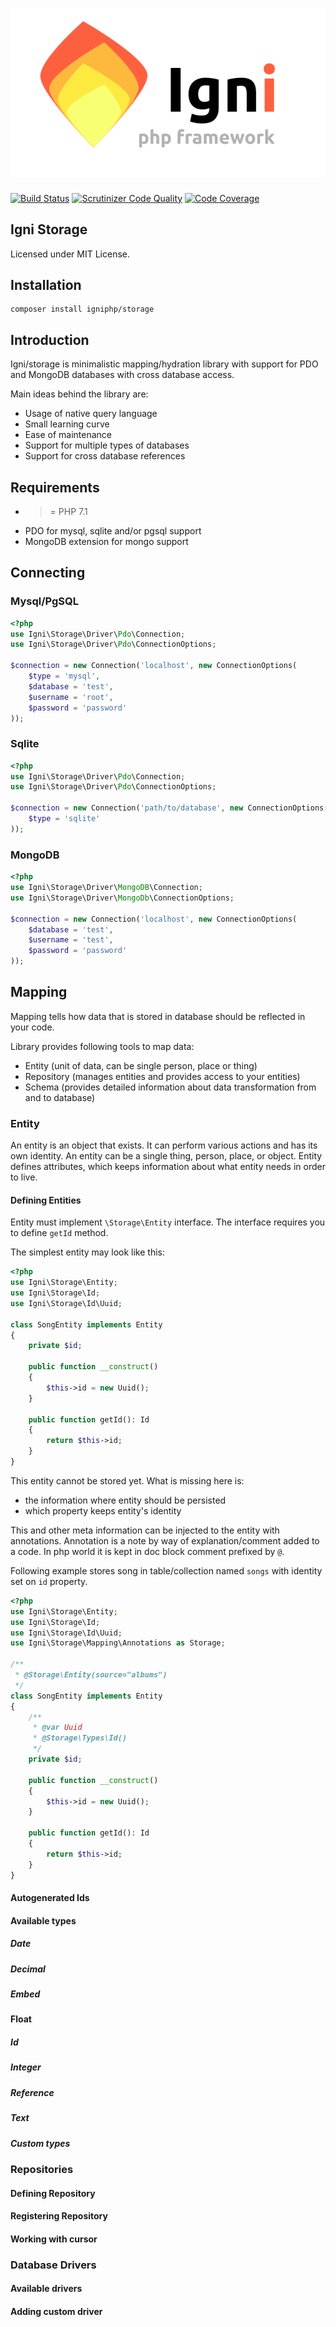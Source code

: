 # ![Igni logo](https://github.com/igniphp/common/blob/master/logo/full.svg)
[![Build Status](https://travis-ci.org/igniphp/storage.svg?branch=master)](https://travis-ci.org/igniphp/storage)
[![Scrutinizer Code Quality](https://scrutinizer-ci.com/g/igniphp/storage/badges/quality-score.png?b=master)](https://scrutinizer-ci.com/g/igniphp/storage/?branch=master)
[![Code Coverage](https://scrutinizer-ci.com/g/igniphp/storage/badges/coverage.png?b=master)](https://scrutinizer-ci.com/g/igniphp/storage/?branch=master)

## Igni Storage
Licensed under MIT License.

## Installation

```
composer install igniphp/storage
```

## Introduction

Igni/storage is minimalistic mapping/hydration library with support for PDO and MongoDB databases with cross database
access. 

Main ideas behind the library are:
- Usage of native query language
- Small learning curve
- Ease of maintenance
- Support for multiple types of databases
- Support for cross database references

## Requirements

 - >= PHP 7.1
 - PDO for mysql, sqlite and/or pgsql support
 - MongoDB extension for mongo support

## Connecting

### Mysql/PgSQL

```php
<?php
use Igni\Storage\Driver\Pdo\Connection;
use Igni\Storage\Driver\Pdo\ConnectionOptions;

$connection = new Connection('localhost', new ConnectionOptions(
    $type = 'mysql',
    $database = 'test',
    $username = 'root',
    $password = 'password'
));
```


### Sqlite

```php
<?php
use Igni\Storage\Driver\Pdo\Connection;
use Igni\Storage\Driver\Pdo\ConnectionOptions;

$connection = new Connection('path/to/database', new ConnectionOptions(
    $type = 'sqlite'
));
```

### MongoDB

```php
<?php
use Igni\Storage\Driver\MongoDB\Connection;
use Igni\Storage\Driver\MongoDb\ConnectionOptions;

$connection = new Connection('localhost', new ConnectionOptions(
    $database = 'test',
    $username = 'test',
    $password = 'password'
));
```

## Mapping

Mapping tells how data that is stored in database should be reflected in your code.

Library provides following tools to map data:
- Entity (unit of data, can be single person, place or thing)
- Repository (manages entities and provides access to your entities)
- Schema (provides detailed information about data transformation from and to database)

### Entity
An entity is an object that exists. It can perform various actions and has its own identity. 
An entity can be a single thing, person, place, or object. Entity defines attributes, which keeps information about
what entity needs in order to live. 

#### Defining Entities
Entity must implement `\Storage\Entity` interface. The interface requires you to define `getId` method.

The simplest entity may look like this:

```php
<?php
use Igni\Storage\Entity;
use Igni\Storage\Id;
use Igni\Storage\Id\Uuid;

class SongEntity implements Entity
{
    private $id;
    
    public function __construct()
    {
        $this->id = new Uuid();
    }
    
    public function getId(): Id
    {
        return $this->id;
    }
}
```

This entity cannot be stored yet. What is missing here is:
- the information where entity should be persisted
- which property keeps entity's identity

This and other meta information can be injected to the entity with annotations. Annotation is a note by way of explanation/comment
added to a code. In php world it is kept in doc block comment prefixed by `@`.

Following example stores song in table/collection named `songs` with identity set on `id` property.

```php
<?php
use Igni\Storage\Entity;
use Igni\Storage\Id;
use Igni\Storage\Id\Uuid;
use Igni\Storage\Mapping\Annotations as Storage;

/**
 * @Storage\Entity(source="albums")
 */
class SongEntity implements Entity
{
    /**
     * @var Uuid
     * @Storage\Types\Id()
     */
    private $id;
    
    public function __construct()
    {
        $this->id = new Uuid();
    }
    
    public function getId(): Id
    {
        return $this->id;
    }
}
```


#### Autogenerated Ids

#### Available types

##### Date

##### Decimal

##### Embed

#### Float

##### Id

##### Integer

##### Reference

##### Text

##### Custom types

### Repositories

#### Defining Repository

#### Registering Repository

#### Working with cursor

### Database Drivers

#### Available drivers

#### Adding custom driver
